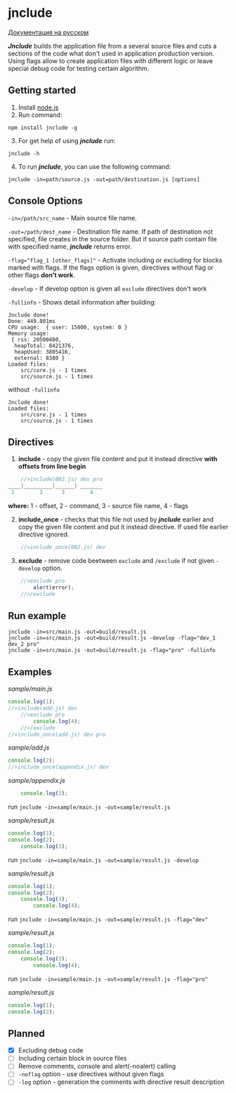 # jnclude

[Документация на русском](https://github.com/capinemo/jnclude/blob/master/README_ru.md) 

_**Jnclude**_ builds the application file from a several source files and cuts a sections of the code what don't used in application production version. Using flags allow to create application files with different logic or leave special debug code for testing certain algorithm.

## Getting started
1. Install [node.js](https://nodejs.org/en/) 
2. Run command:
```
npm install jnclude -g
```
3. For get help of using _**jnclude**_ run:
```
jnclude -h
```
4. To run _**jnclude**_, you can use the following command:
```
jnclude -in=path/source.js -out=path/destination.js [options]
```

## Console Options
`-in=/path/src_name` - Main source file name.

`-out=/path/dest_name` - Destination file name. If path of destination not specified, file creates in the source folder. But if source path contain file with specified name, _**jnclude**_ returns error.

`-flag="flag_1 [other_flags]"` - Activate including or excluding for blocks marked with flags. If the flags option is given, directives without flag or other flags **don't work**.

`-develop` - If develop option is given all `exclude` directives don't work

`-fullinfo` - Shows detail information after building:
```
Jnclude done!
Done: 449.801ms
CPU usage:  { user: 15000, system: 0 }
Memory usage:
 { rss: 20500480,
  heapTotal: 8421376,
  heapUsed: 3805416,
  external: 8380 }
Loaded files:
    src/core.js - 1 times
    src/source.js - 1 times
```
without `-fullinfo`
```
Jnclude done!
Loaded files:
    src/core.js - 1 times
    src/source.js - 1 times
```

## Directives
1. **include** - copy the given file content and put it instead directive **with offsets from line begin**
```js
    //>include(002.js) dev pro
____|_________|______| _______
 1        2      3        4
```
**where:** 1 - offset, 2 - command, 3 - source file name, 4 - flags


2. **include_once** - checks that this file not used by _**jnclude**_ earlier and copy the given file content and put it instead directive. If used file earlier directive ignored.
```js
    //>include_once(002.js) dev
```

3. **exclude** - remove code beetween `exclude` and `/exclude` if not given `-develop` option.
```js
    //>exclude pro
        alert(error);
    //>/exclude
```

## Run example
```
jnclude -in=src/main.js -out=build/result.js
jnclude -in=src/main.js -out=build/result.js -develop -flag="dev_1 dev_2 pro"
jnclude -in=src/main.js -out=build/result.js -flag="pro" -fullinfo
```

## Examples
_sample/main.js_
```js
console.log(1);
//>include(add.js) dev
    //>exclude pro
        console.log(4);
    //>/exclude
//>include_once(add.js) dev pro
```

_sample/add.js_
```js
console.log(2);
//>include_once(appendix.js) dev
```

_sample/appendix.js_
```js
    console.log(3);
```

run `jnclude -in=sample/main.js -out=sample/result.js`

_sample/result.js_
```js
console.log(1);
console.log(2);
    console.log(3);   

```

run `jnclude -in=sample/main.js -out=sample/result.js -develop`

_sample/result.js_
```js
console.log(1);
console.log(2);
    console.log(3);
        console.log(4);

```

run `jnclude -in=sample/main.js -out=sample/result.js -flag="dev"`

_sample/result.js_
```js
console.log(1);
console.log(2);
    console.log(3);
        console.log(4);

```

run `jnclude -in=sample/main.js -out=sample/result.js -flag="pro"`

_sample/result.js_
```js
console.log(1);
console.log(2);

```

## Planned
- [x] Excluding debug code
- [ ] Including certain block in source files
- [ ] Remove comments, console and alert(-noalert) calling
- [ ] `-noflag` option - use directives without given flags
- [ ] `-log` option - generation the comments with directive result description
